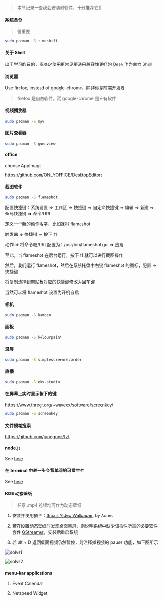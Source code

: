
> 本节记录一些我会安装的软件，十分推荐它们

#### 系统备份

> 很重要

```bash
sudo pacman -S timeshift
```

#### 关于 Shell

出于学习的目的，我决定使用更常见更通用兼容性更好的 [Bash](https://en.wikipedia.org/wiki/Bash_(Unix_shell)) 作为主力 Shell

#### 浏览器

Use firefox, instead of ~~google-chrome，除非你是前端开发者~~

> firefox 是自由软件，而 google-chrome 是专有软件

#### 视频播放器

```bash
sudo pacman -S mpv
```

#### 图片查看器

```bash
sudo pacman -S gwenview
```

#### office

choose AppImage

https://github.com/ONLYOFFICE/DesktopEditors

#### 截图软件

```bash
sudo pacman -S flameshot
```

配置快捷键：系统设置 => 工作区 => 快捷键 => 自定义快捷键 => 编辑 => 新建 => 全局快捷键 => 命令/URL

定义一个新的动作名字，比如就叫 flameshot

触发器 => 快捷键 => 按下 f1

动作 => 将命令嗯/URL配置为：/usr/bin/flameshot gui => 应用

至此，当 flameshot 在后台运行，按下 f1 就可以进行截图操作

然后，我们运行 flameshot，然后在系统托盘中右键 flameshot 的图标，配置 => 快捷键

将复制选择到剪贴板对应的快捷键修改为回车键

当然可以将 flameshot 设置为开机自启

#### 相机

```bash
sudo pacman -S kamoso
```

#### 画板

```bash
sudo pacman -S kolourpaint
```

#### 录屏

```bash
sudo pacman -S simplescreenrecorder
```

#### 直播

```bash
sudo pacman -S obs-studio
```

#### 在屏幕上实时显示按下的键

https://www.thregr.org/~wavexx/software/screenkey/

```bash
sudo pacman -S screenkey
```

#### 文件模糊搜索

https://github.com/junegunn/fzf

#### node.js

See [here](https://liupj.top/2022/03/14/nvm-nodejs-npm-nrm/)

#### 在 terminal 中养一头会背单词的可爱牛牛

See [here](https://github.com/Brannua/cowsay-words/blob/master/README.md)

#### KDE 动态壁纸

> 任意 .mp4 视频均可作为动态壁纸

1. 安装并使用插件：[Smart Video Wallpaper](https://store.kde.org/p/1316299/), by Adhe.

2. 若在设置动态壁纸时发现桌面黑屏，则说明系统中缺少该插件所需的必要软件套件 [GStreamer](https://wiki.archlinux.org/title/GStreamer#Installation)，安装后重启系统

3. 若 alt + D 返回桌面视频仍然暂停，则注释掉视频的 pause 功能，如下图所示

![solve1](https://aliyun-oss-lpj.oss-cn-qingdao.aliyuncs.com/images/mass/solve1.png)

![solve2](https://aliyun-oss-lpj.oss-cn-qingdao.aliyuncs.com/images/mass/solve2.png)

#### menu-bar applications

1. Event Calendar

2. Netspeed Widget

